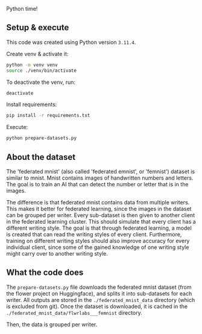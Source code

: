 Python time!

## Setup & execute

This code was created using Python version ``3.11.4``.

Create venv & activate it:
````bash
python -m venv venv
source ./venv/bin/activate
````

To deactivate the venv, run:
````bash
deactivate
````

Install requirements:
````bash
pip install -r requirements.txt
````

Execute:
````bash
python prepare-datasets.py
````

## About the dataset

The 'federated mnist' (also called 'federated emnist', or 'femnist') dataset is similar to mnist. 
Mnist contains images of handwritten numbers and letters.
The goal is to train an AI that can detect the number or letter that is in the images.

The difference is that federated mnist contains data from multiple writers.
This makes it better for federated learning, since the images in the dataset can be grouped per writer.
Every sub-dataset is then given to another client in the federated learning cluster.
This should simulate that every client has a different writing style.
The goal is that through federated learning, a model is created that can read the writing styles of every client.
Furthermore, training on different writing styles should also improve accuracy for every individual client, since some of the gained knowledge of one writing style might carry over to another writing style.

## What the code does

The `prepare-datasets.py` file downloads the federated mnist dataset (from the flower project on Huggingface), and splits it into sub-datasets for each writer.
All outputs are stored in the ``./federated_mnist_data`` directory (which is excluded from git).
Once the dataset is downloaded, it is cached in the ``./federated_mnist_data/flwrlabs___femnist`` directory.

Then, the data is grouped per writer.
